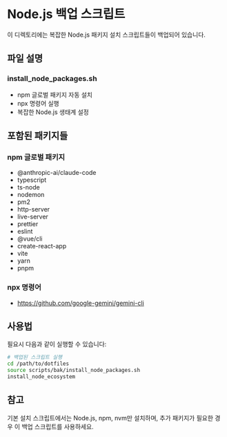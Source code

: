 # Node.js 백업 스크립트

이 디렉토리에는 복잡한 Node.js 패키지 설치 스크립트들이 백업되어 있습니다.

## 파일 설명

### install_node_packages.sh
- npm 글로벌 패키지 자동 설치
- npx 명령어 실행
- 복잡한 Node.js 생태계 설정

## 포함된 패키지들

### npm 글로벌 패키지
- @anthropic-ai/claude-code
- typescript
- ts-node
- nodemon
- pm2
- http-server
- live-server
- prettier
- eslint
- @vue/cli
- create-react-app
- vite
- yarn
- pnpm

### npx 명령어
- https://github.com/google-gemini/gemini-cli

## 사용법

필요시 다음과 같이 실행할 수 있습니다:

```bash
# 백업된 스크립트 실행
cd /path/to/dotfiles
source scripts/bak/install_node_packages.sh
install_node_ecosystem
```

## 참고

기본 설치 스크립트에서는 Node.js, npm, nvm만 설치하며, 
추가 패키지가 필요한 경우 이 백업 스크립트를 사용하세요.
